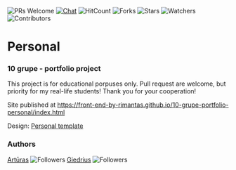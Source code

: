 ![PRs Welcome](https://img.shields.io/badge/PRs-welcome-brightgreen.svg)
[![Chat](https://img.shields.io/discord/620935790867906561?label=chat)](https://discordapp.com/channels/620935790867906561)
![HitCount](http://hits.dwyl.io/front-end-by-rimantas/10-grupe-portfolio-personal.svg)
![Forks](https://img.shields.io/github/forks/front-end-by-rimantas/10-grupe-portfolio-personal?style=social)
![Stars](https://img.shields.io/github/stars/front-end-by-rimantas/10-grupe-portfolio-personal?style=social)
![Watchers](https://img.shields.io/github/watchers/front-end-by-rimantas/10-grupe-portfolio-personal?style=social)
![Contributors](https://img.shields.io/github/contributors/front-end-by-rimantas/10-grupe-portfolio-personal)

# Personal
### 10 grupe - portfolio project

This project is for educational porpuses only. Pull request are welcome, but priority for my real-life students! Thank you for your cooperation!

Site published at https://front-end-by-rimantas.github.io/10-grupe-portfolio-personal/index.html

Design: [Personal template](https://colorlib.com/preview/theme/personal/)

### Authors
[Artūras](https://github.com/keizah7) ![Followers](https://img.shields.io/github/followers/keizah7?style=social)
[Giedrius](https://github.com/GiedriusVir) ![Followers](https://img.shields.io/github/followers/GiedriusVir?style=social)